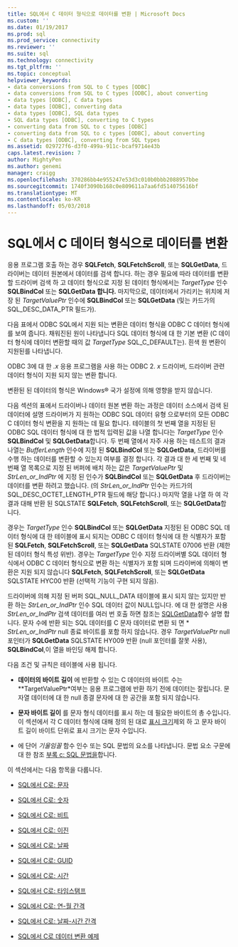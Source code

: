 ```yaml
---
title: SQL에서 C 데이터 형식으로 데이터를 변환 | Microsoft Docs
ms.custom: ''
ms.date: 01/19/2017
ms.prod: sql
ms.prod_service: connectivity
ms.reviewer: ''
ms.suite: sql
ms.technology: connectivity
ms.tgt_pltfrm: ''
ms.topic: conceptual
helpviewer_keywords:
- data conversions from SQL to C types [ODBC]
- data conversions from SQL to C types [ODBC], about converting
- data types [ODBC], C data types
- data types [ODBC], converting data
- data types [ODBC], SQL data types
- SQL data types [ODBC], converting to C types
- converting data from SQL to c types [ODBC]
- converting data from SQL to c types [ODBC], about converting
- C data types [ODBC], converting from SQL types
ms.assetid: 029727f6-d3f0-499a-911c-bcaf9714e43b
caps.latest.revision: 7
author: MightyPen
ms.author: genemi
manager: craigg
ms.openlocfilehash: 370286bb4e955247e53d3c010b0bbb2088957bbe
ms.sourcegitcommit: 1740f3090b168c0e809611a7aa6fd514075616bf
ms.translationtype: MT
ms.contentlocale: ko-KR
ms.lasthandoff: 05/03/2018
---
```

# <a name="converting-data-from-sql-to-c-data-types"></a>SQL에서 C 데이터 형식으로 데이터를 변환
응용 프로그램 호출 하는 경우 **SQLFetch**, **SQLFetchScroll**, 또는 **SQLGetData**, 드라이버는 데이터 원본에서 데이터를 검색 합니다. 하는 경우 필요에 따라 데이터를 변환할 드라이버 검색 하 고 데이터 형식으로 지정 된 데이터 형식에서는 *TargetType* 인수 **SQLBindCol** 또는 **SQLGetData 합니다.** 마지막으로, 데이터에서 가리키는 위치에 저장 된 *TargetValuePtr* 인수에 **SQLBindCol** 또는 **SQLGetData** (및는 카드가의 SQL_DESC_DATA_PTR 필드가).  
  
 다음 표에서 ODBC SQL에서 지원 되는 변환은 데이터 형식을 ODBC C 데이터 형식에를 보여 줍니다. 채워진된 원이 나타냅니다 SQL 데이터 형식에 대 한 기본 변환 (C 데이터 형식에 데이터 변환할 때의 값 *TargetType* SQL_C_DEFAULT는). 흰색 원 변환이 지원된를 나타냅니다.  
  
 ODBC 3에 대 한 *.x* 응용 프로그램을 사용 하는 ODBC 2. *x* 드라이버, 드라이버 관련 데이터 형식이 지원 되지 않는 변환 합니다.  
  
 변환된 된 데이터의 형식은 Windows® 국가 설정에 의해 영향을 받지 않습니다.  
  
 다음 섹션의 표에서 드라이버나 데이터 원본 변환 하는 과정은 데이터 소스에서 검색 된 데이터에 설명 드라이버가 지 원하는 ODBC SQL 데이터 유형 으로부터의 모든 ODBC C 데이터 형식 변환을 지 원하는 데 필요 합니다. 테이블의 첫 번째 열을 지정된 된 ODBC SQL 데이터 형식에 대 한 법적 입력된 값을 나열 합니다는 *TargetType* 인수 **SQLBindCol** 및 **SQLGetData**합니다. 두 번째 열에서 자주 사용 하는 테스트의 결과 나열는 *BufferLength* 인수에 지정 된 **SQLBindCol** 또는 **SQLGetData**, 드라이버를 수행 하는 데이터를 변환할 수 있는지 여부를 결정 합니다. 각 결과 대 한 세 번째 및 네 번째 열 목록으로 지정 된 버퍼에 배치 하는 값은 *TargetValuePtr* 및 *StrLen_or_IndPtr* 에 지정 된 인수가 **SQLBindCol** 또는 **SQLGetData** 후 드라이버는 데이터를 변환 하려고 했습니다. (의 *StrLen_or_IndPtr* 인수는 카드가의 SQL_DESC_OCTET_LENGTH_PTR 필드에 해당 합니다.) 마지막 열을 나열 하 여 각 결과 대해 반환 된 SQLSTATE **SQLFetch**, **SQLFetchScroll**, 또는 **SQLGetData**합니다.  
  
 경우는 *TargetType* 인수 **SQLBindCol** 또는 **SQLGetData** 지정된 된 ODBC SQL 데이터 형식에 대 한 테이블에 표시 되지는 ODBC C 데이터 형식에 대 한 식별자가 포함 된  **SQLFetch**, **SQLFetchScroll**, 또는 **SQLGetData** SQLSTATE 07006 반환 (제한 된 데이터 형식 특성 위반). 경우는 *TargetType* 인수 지정 드라이버별 SQL 데이터 형식에서 ODBC C 데이터 형식으로 변환 하는 식별자가 포함 되며 드라이버에 의해이 변환은 지원 되지 않습니다 **SQLFetch**, **SQLFetchScroll**, 또는 **SQLGetData** SQLSTATE HYC00 반환 (선택적 기능이 구현 되지 않음).  
  
 드라이버에 의해 지정 된 버퍼 SQL_NULL_DATA 테이블에 표시 되지 않는 있지만 반환 하는 *StrLen_or_IndPtr* 인수 SQL 데이터 값이 NULL입니다. 에 대 한 설명은 사용 *StrLen_or_IndPtr* 검색 데이터를 여러 번 호출 하면 참조는 [SQLGetData](../../../odbc/reference/syntax/sqlgetdata-function.md)함수 설명 합니다. 문자 수에 반환 되는 SQL 데이터를 C 문자 데이터로 변환 되 면 \* *StrLen_or_IndPtr* null 종료 바이트를 포함 하지 않습니다. 경우 *TargetValuePtr* null 포인터가 **SQLGetData** SQLSTATE HY009 반환 (null 포인터를 잘못 사용), **SQLBindCol**,이 열을 바인딩 해제 합니다.  
  
 다음 조건 및 규칙은 테이블에 사용 됩니다.  
  
-   **데이터의 바이트 길이** 에 반환할 수 있는 C 데이터의 바이트 수는 **TargetValuePtr*여부는 응용 프로그램에 반환 하기 전에 데이터는 잘립니다. 문자열 데이터에 대 한 null 종결 문자에 대 한 공간을 포함 되지 않습니다.  
  
-   **문자 바이트 길이** 를 문자 형식 데이터를 표시 하는 데 필요한 바이트의 총 수입니다. 이 섹션에서 각 C 데이터 형식에 대해 정의 된 대로 [표시 크기](../../../odbc/reference/appendixes/display-size.md)제외 하 고 문자 바이트 길이 바이트 단위로 표시 크기는 문자 수입니다.  
  
-   에 단어 *기울임꼴* 함수 인수 또는 SQL 문법의 요소를 나타냅니다. 문법 요소 구문에 대 한 참조 [부록 c: SQL 문법을](../../../odbc/reference/appendixes/appendix-c-sql-grammar.md)합니다.  
  
 이 섹션에서는 다음 항목을 다룹니다.  
  
-   [SQL에서 C로: 문자](../../../odbc/reference/appendixes/sql-to-c-character.md)  
  
-   [SQL에서 C로: 숫자](../../../odbc/reference/appendixes/sql-to-c-numeric.md)  
  
-   [SQL에서 C로: 비트](../../../odbc/reference/appendixes/sql-to-c-bit.md)  
  
-   [SQL에서 C로: 이진](../../../odbc/reference/appendixes/sql-to-c-binary.md)  
  
-   [SQL에서 C로: 날짜](../../../odbc/reference/appendixes/sql-to-c-date.md)  
  
-   [SQL에서 C로: GUID](../../../odbc/reference/appendixes/sql-to-c-guid.md)  
  
-   [SQL에서 C로: 시간](../../../odbc/reference/appendixes/sql-to-c-time.md)  
  
-   [SQL에서 C로: 타임스탬프](../../../odbc/reference/appendixes/sql-to-c-timestamp.md)  
  
-   [SQL에서 C로: 연-월 간격](../../../odbc/reference/appendixes/sql-to-c-year-month-intervals.md)  
  
-   [SQL에서 C로: 날짜-시간 간격](../../../odbc/reference/appendixes/sql-to-c-day-time-intervals.md)  
  
-   [SQL에서 C로 데이터 변환 예제](../../../odbc/reference/appendixes/sql-to-c-data-conversion-examples.md)
